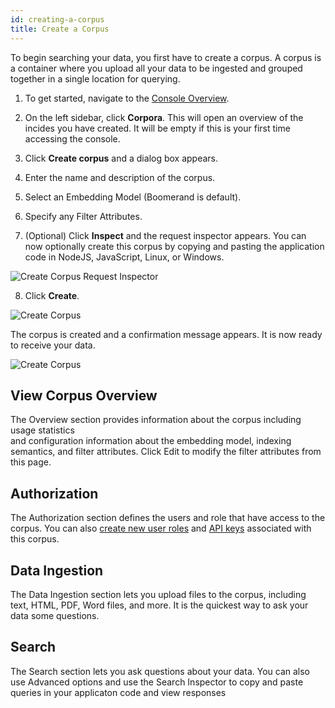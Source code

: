 ```yaml
---
id: creating-a-corpus
title: Create a Corpus
---
```


To begin searching your data, you first have to create a corpus. A corpus 
is a container where you upload all your data to be ingested and grouped 
together in a single location for querying.

1. To get started, navigate to the [Console Overview](https://console.vectara.com/overview).

2. On the left sidebar, click **Corpora**. This 
   will open an overview of the incides you have created. It will be empty 
   if this is your first time accessing the console.

3. Click **Create corpus** and a dialog box appears.
4. Enter the name and description of the corpus.
5. Select an Embedding Model (Boomerand is default).
6. Specify any Filter Attributes.
7. (Optional) Click **Inspect** and the request inspector appears. You can now 
   optionally create this corpus by copying and pasting the application code 
   in NodeJS, JavaScript, Linux, or Windows.

  ![Create Corpus Request Inspector](/img/create_corpus_request_inspector.png)

8. Click **Create**.

  ![Create Corpus](/img/create_corpus.png)

The corpus is created and a confirmation message appears. It is now ready to 
receive your data.

![Create Corpus](/img/create_corpus_success.png)

## View Corpus Overview

The Overview section provides information about the corpus including usage statistics  
and configuration information about the embedding model, indexing semantics, 
and filter attributes. Click Edit to modify the filter attributes from this page.

## Authorization

The Authorization section defines the users and role that have access to the 
corpus. You can also [create new user roles](/docs/learn/authentication/role-based-access-control) 
and [API keys](/docs/console-ui/manage-api-access) associated with this corpus.

## Data Ingestion

The Data Ingestion section lets you upload files to the corpus, including 
text, HTML, PDF, Word files, and more. It is the quickest way to ask your data 
some questions.

## Search

The Search section lets you ask questions about your data. You can also use 
Advanced options and use the Search Inspector to copy and paste queries in 
your applicaton code and view responses